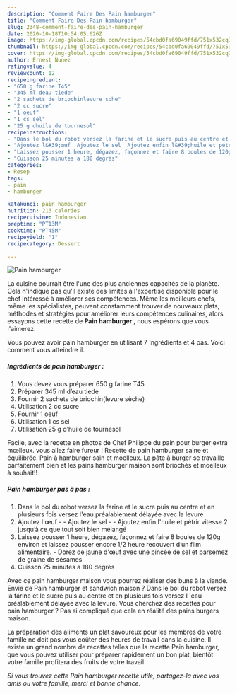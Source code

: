 ```yaml
---
description: "Comment Faire Des Pain hamburger"
title: "Comment Faire Des Pain hamburger"
slug: 2348-comment-faire-des-pain-hamburger
date: 2020-10-18T10:54:05.626Z
image: https://img-global.cpcdn.com/recipes/54cbd0fa69049ffd/751x532cq70/pain-hamburger-photo-principale-de-la-recette.jpg
thumbnail: https://img-global.cpcdn.com/recipes/54cbd0fa69049ffd/751x532cq70/pain-hamburger-photo-principale-de-la-recette.jpg
cover: https://img-global.cpcdn.com/recipes/54cbd0fa69049ffd/751x532cq70/pain-hamburger-photo-principale-de-la-recette.jpg
author: Ernest Nunez
ratingvalue: 4
reviewcount: 12
recipeingredient:
- "650 g farine T45"
- "345 ml deau tiede"
- "2 sachets de briochinlevure sche"
- "2 cc sucre"
- "1 oeuf"
- "1 cs sel"
- "25 g dhuile de tournesol"
recipeinstructions:
- "Dans le bol du robot versez la farine et le sucre puis au centre et en plusieurs fois versez l&#39;eau préalablement délayée avec la levure"
- "Ajoutez l&#39;œuf  Ajoutez le sel  Ajoutez enfin l&#39;huile et pétrir vitesse 2 jusqu’à ce que tout soit bien mélangé"
- "Laissez pousser 1 heure, dégazez, façonnez et faire 8 boules de 120g environ et laissez pousser encore 1/2 heure recouvert d’un film alimentaire. Dorez de jaune d&#39;œuf avec une pincée de sel et parsemez de graine de sésames"
- "Cuisson 25 minutes a 180 degrés"
categories:
- Resep
tags:
- pain
- hamburger

katakunci: pain hamburger 
nutrition: 213 calories
recipecuisine: Indonesian
preptime: "PT13M"
cooktime: "PT45M"
recipeyield: "1"
recipecategory: Dessert

---
```



![Pain hamburger](https://img-global.cpcdn.com/recipes/54cbd0fa69049ffd/751x532cq70/pain-hamburger-photo-principale-de-la-recette.jpg)

La cuisine pourrait être l'une des plus anciennes capacités de la planète. Cela n'indique pas qu'il existe des limites à l'expertise disponible pour le chef intéressé à améliorer ses compétences. Même les meilleurs chefs, même les spécialistes, peuvent constamment trouver de nouveaux plats, méthodes et stratégies pour améliorer leurs compétences culinaires, alors essayons cette recette de <strong> Pain hamburger </strong>, nous espérons que vous l'aimerez.

<!--inarticleads1-->

Vous pouvez avoir pain hamburger en utilisant 7 Ingrédients et 4 pas. Voici comment vous atteindre il.

##### Ingrédients de pain hamburger :

1. Vous devez vous préparer 650 g farine T45
1. Préparer 345 ml d’eau tiede
1. Fournir 2 sachets de briochin(levure sèche)
1. Utilisation 2 cc sucre
1. Fournir 1 oeuf
1. Utilisation 1 cs sel
1. Utilisation 25 g d’huile de tournesol


Facile, avec la recette en photos de Chef Philippe du pain pour burger extra mœlleux. vous allez faire fureur ! Recette de pain hamburger saine et équilibrée. Pain à hamburger sain et moelleux. La pâte à burger se travaille parfaitement bien et les pains hamburger maison sont briochés et moelleux à souhait!! 

<!--inarticleads2-->

##### Pain hamburger pas à pas :

1. Dans le bol du robot versez la farine et le sucre puis au centre et en plusieurs fois versez l&#39;eau préalablement délayée avec la levure
1. Ajoutez l&#39;œuf -  - Ajoutez le sel -  - Ajoutez enfin l&#39;huile et pétrir vitesse 2 jusqu’à ce que tout soit bien mélangé
1. Laissez pousser 1 heure, dégazez, façonnez et faire 8 boules de 120g environ et laissez pousser encore 1/2 heure recouvert d’un film alimentaire. - Dorez de jaune d&#39;œuf avec une pincée de sel et parsemez de graine de sésames
1. Cuisson 25 minutes a 180 degrés


Avec ce pain hamburger maison vous pourrez réaliser des buns à la viande. Envie de Pain hamburger et sandwich maison ? Dans le bol du robot versez la farine et le sucre puis au centre et en plusieurs fois versez l &#39;eau préalablement délayée avec la levure. Vous cherchez des recettes pour pain hamburger ? Pas si compliqué que cela en réalité des pains burgers maison. 

<!--inarticleads1-->

<p>
La préparation des aliments un plat savoureux pour les membres de votre famille ne doit pas vous coûter des heures de travail dans la cuisine. Il existe un grand nombre de recettes telles que la recette Pain hamburger, que vous pouvez utiliser pour préparer rapidement un bon plat, bientôt votre famille profitera des fruits de votre travail.
</p>

<p>
<i>Si vous trouvez cette Pain hamburger recette utile, partagez-la avec vos amis ou votre famille, merci et bonne chance.</i>
</p>
